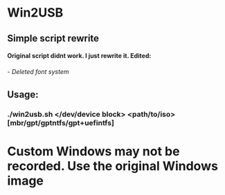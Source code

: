 # **Win2USB**
## Simple script rewrite
#### Original script didnt work. I just rewrite it. Edited:
###### - Deleted font system

## Usage:
### ./win2usb.sh </dev/device block> <path/to/iso> [mbr/gpt/gptntfs/gpt+uefintfs]

# **Custom Windows may not be recorded. Use the original Windows image**
